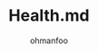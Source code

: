 ---
Aliases:
- '#Health'
author: ohmanfoo
created: '[[2022]]-07-07'
source: '#todo'
tags: ''
title: Health.md
---